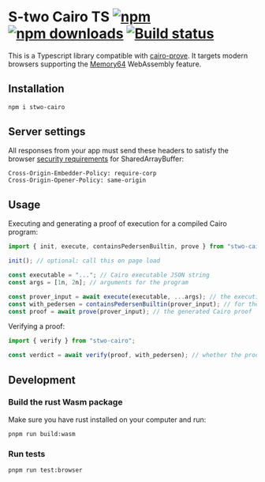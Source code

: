 # S-two Cairo TS [![npm](https://img.shields.io/npm/v/stwo-cairo.svg?style=flat-square)](https://www.npmjs.org/package/stwo-cairo) [![npm downloads](https://img.shields.io/npm/dm/stwo-cairo.svg?style=flat-square)](https://npm-stat.com/charts.html?package=stwo-cairo) [![Build status](https://img.shields.io/github/actions/workflow/status/clealabs/stwo-cairo-ts/test.yaml?branch=main&label=CI&logo=github&style=flat-square)](https://github.com/clealabs/stwo-cairo-ts/actions/workflows/test.yaml)

This is a Typescript library compatible with [cairo-prove](https://github.com/starkware-libs/stwo-cairo/blob/main/cairo-prove/README.md). It targets modern browsers supporting the [Memory64](https://webassembly.org/features/) WebAssembly feature.

## Installation

```sh
npm i stwo-cairo
```

## Server settings

All responses from your app must send these headers to satisfy the browser [security requirements](https://developer.mozilla.org/en-US/docs/Web/JavaScript/Reference/Global_Objects/SharedArrayBuffer#security_requirements) for SharedArrayBuffer:

```
Cross-Origin-Embedder-Policy: require-corp
Cross-Origin-Opener-Policy: same-origin
```

## Usage

Executing and generating a proof of execution for a compiled Cairo program:

```ts
import { init, execute, containsPedersenBuiltin, prove } from "stwo-cairo";

init(); // optional: call this on page load

const executable = "..."; // Cairo executable JSON string
const args = [1n, 2n]; // arguments for the program

const prover_input = await execute(executable, ...args); // the execution trace
const with_pedersen = containsPedersenBuiltin(prover_input); // for the verifier
const proof = await prove(prover_input); // the generated Cairo proof
```

Verifying a proof:

```ts
import { verify } from "stwo-cairo";

const verdict = await verify(proof, with_pedersen); // whether the proof is valid
```

## Development

### Build the rust Wasm package

Make sure you have rust installed on your computer and run:

```
pnpm run build:wasm
```

### Run tests

```
pnpm run test:browser
```
